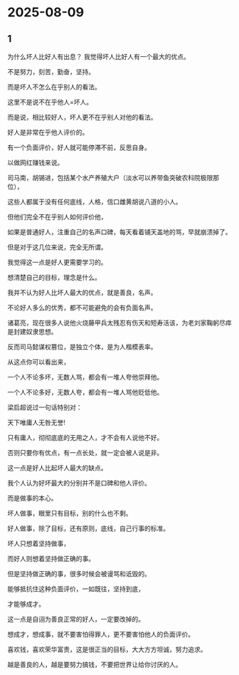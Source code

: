 # 2025-08-09

## 1

为什么坏人比好人有出息？ 我觉得坏人比好人有一个最大的优点。

不是努力，刻苦，勤奋，坚持。

而是坏人不怎么在乎别人的看法。

这里不是说不在乎他人=坏人。

而是说，相比较好人，坏人更不在乎别人对他的看法。

好人是非常在乎他人评价的。

有一个负面评价，好人就可能停滞不前，反思自身。

以做网红赚钱来说。

司马南，胡锡进，包括某个水产养殖大户（淡水可以养带鱼突破农科院极限那位），

这些人都属于没有任何底线，人格，信口雌黄胡说八道的小人。

但他们完全不在乎别人如何评价他，

如果是普通好人，注重自己的名声口碑，每天看着铺天盖地的骂，早就崩溃掉了。

但是对于这几位来说，完全无所谓。

我觉得这一点是好人更需要学习的。

想清楚自己的目标，理念是什么。

我并不认为好人比坏人最大的优点，就是善良，名声。

不论好人多么的优秀，都不可能避免的会有负面名声。

诸葛亮，现在很多人说他火烧藤甲兵太残忍有伤天和短寿活该，为老刘家鞠躬尽瘁是封建奴隶思想。

反而司马懿谋权篡位，是独立个体，是为人楷模表率。

从这点你可以看出来，

一个人不论多坏，无数人骂，都会有一堆人夸他崇拜他。

一个人不论多好，无数人夸，都会有一堆人骂他贬低他。

梁启超说过一句话特别对：

天下唯庸人无咎无誉!

只有庸人，彻彻底底的无用之人，才不会有人说他不好。

否则只要你有优点，有一点长处，就一定会被人说是非。

这一点是好人比起坏人最大的缺点。

我个人认为好坏最大的分别并不是口碑和他人评价。

而是做事的本心。

坏人做事，眼里只有目标，别的什么也不剩。

好人做事，除了目标，还有原则，底线，自己行事的标准。

坏人只想着坚持做事，

而好人则想着坚持做正确的事。

但是坚持做正确的事，很多时候会被谩骂和诋毁的。

能够抵抗住这种负面评价，一如既往，坚持到底，

才能够成才。

这一点是自诩为善良正常的好人，一定要改掉的。

想成才，想成事，就不要害怕得罪人，更不要害怕他人的负面评价。

喜欢钱，喜欢荣华富贵，这是很正当的目标，大大方方坦诚，努力追求。

越是善良的人，越是要努力搞钱，不要把世界让给你讨厌的人。

